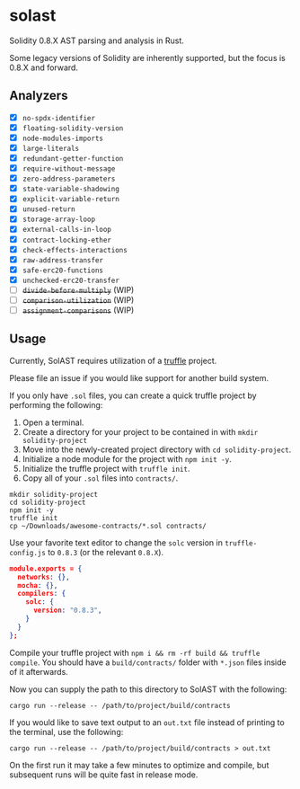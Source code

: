 # solast
Solidity 0.8.X AST parsing and analysis in Rust.

Some legacy versions of Solidity are inherently supported, but the focus is 0.8.X and forward.

## Analyzers

- [x] `no-spdx-identifier`
- [x] `floating-solidity-version`
- [x] `node-modules-imports`
- [x] `large-literals`
- [x] `redundant-getter-function`
- [x] `require-without-message`
- [x] `zero-address-parameters`
- [x] `state-variable-shadowing`
- [x] `explicit-variable-return`
- [x] `unused-return`
- [x] `storage-array-loop`
- [x] `external-calls-in-loop`
- [x] `contract-locking-ether`
- [x] `check-effects-interactions`
- [x] `raw-address-transfer`
- [x] `safe-erc20-functions`
- [x] `unchecked-erc20-transfer`
- [ ] ~~`divide-before-multiply`~~ (WIP)
- [ ] ~~`comparison-utilization`~~ (WIP)
- [ ] ~~`assignment-comparisons`~~ (WIP)

## Usage

Currently, SolAST requires utilization of a [truffle](https://www.trufflesuite.com/) project.

Please file an issue if you would like support for another build system.

If you only have `.sol` files, you can create a quick truffle project by performing the following:

1. Open a terminal.
2. Create a directory for your project to be contained in with `mkdir solidity-project`
3. Move into the newly-created project directory with `cd solidity-project`.
4. Initialize a node module for the project with `npm init -y`.
5. Initialize the truffle project with `truffle init`.
6. Copy all of your `.sol` files into `contracts/`.

```Shell
mkdir solidity-project
cd solidity-project
npm init -y
truffle init
cp ~/Downloads/awesome-contracts/*.sol contracts/
```

Use your favorite text editor to change the `solc` version in `truffle-config.js` to `0.8.3` (or the relevant `0.8.X`).

```Json
module.exports = {
  networks: {},
  mocha: {},
  compilers: {
    solc: {
      version: "0.8.3",
    }
  }
};
```

Compile your truffle project with `npm i && rm -rf build && truffle compile`.
You should have a `build/contracts/` folder with `*.json` files inside of it afterwards.

Now you can supply the path to this directory to SolAST with the following:
```Shell
cargo run --release -- /path/to/project/build/contracts
```

If you would like to save text output to an `out.txt` file instead of printing to the terminal, use the following:
```Shell
cargo run --release -- /path/to/project/build/contracts > out.txt
```

On the first run it may take a few minutes to optimize and compile, but subsequent runs will be quite fast in release mode.
